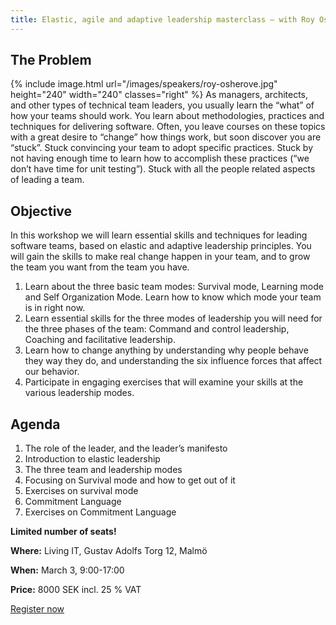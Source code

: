 ```yaml
---
title: Elastic, agile and adaptive leadership masterclass – with Roy Osherove
---
```



## The Problem
{% include image.html
  url="/images/speakers/roy-osherove.jpg"
  height="240"
  width="240"
  classes="right"
%}
As managers, architects, and other types of technical team leaders, you usually learn the “what” of how your teams should work. You learn about methodologies, practices and techniques for delivering software.
Often,  you leave courses on these topics with a great desire to “change” how things work, but soon discover you are “stuck”. Stuck convincing your team to adopt specific practices. Stuck by not having enough time to learn how to accomplish these practices (“we don’t have time for unit testing”). Stuck with all the people related aspects of leading a team.

## Objective
In this workshop we will learn essential skills and techniques for leading software teams, based on elastic and adaptive leadership principles. You will gain the skills to make real change happen in your team, and to grow the team you want from the team you have.

1. Learn about the three basic team modes: Survival mode, Learning mode and Self Organization Mode. Learn how to know which mode your team is in right now.
2. Learn essential skills for the three modes of leadership you will need for the three phases of the team: Command and control leadership, Coaching and facilitative leadership.
3. Learn how to change anything by understanding why people behave they way they do, and understanding the six influence forces that affect our behavior.
4. Participate in engaging exercises that will examine your skills at the various leadership modes.

## Agenda
1. The role of the leader, and the leader’s manifesto
2. Introduction to elastic leadership
3. The three team and leadership modes
4. Focusing on Survival mode and how to get out of it
5. Exercises on survival mode
6. Commitment Language
7. Exercises on Commitment Language

**Limited number of seats!**

**Where:** Living IT, Gustav Adolfs Torg 12, Malmö

**When:** March 3, 9:00-17:00

**Price:** 8000 SEK incl. 25 % VAT

<a href="/masterclass" class="cta cta__secondary">Register now</a>
